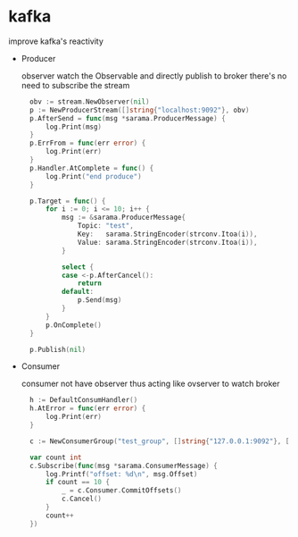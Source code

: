 # kafka
improve kafka's reactivity

* Producer

  observer watch the Observable and directly publish to broker
  there's no need to subscribe the stream
  ```go
	obv := stream.NewObserver(nil)
	p := NewProducerStream([]string{"localhost:9092"}, obv)
	p.AfterSend = func(msg *sarama.ProducerMessage) {
		log.Print(msg)
	}
	p.ErrFrom = func(err error) {
		log.Print(err)
	}
	p.Handler.AtComplete = func() {
		log.Print("end produce")
	}

	p.Target = func() {
		for i := 0; i <= 10; i++ {
			msg := &sarama.ProducerMessage{
				Topic: "test",
				Key:   sarama.StringEncoder(strconv.Itoa(i)),
				Value: sarama.StringEncoder(strconv.Itoa(i)),
			}

			select {
			case <-p.AfterCancel():
				return
			default:
				p.Send(msg)
			}
		}
		p.OnComplete()
	}

	p.Publish(nil)
  ```
* Consumer

  consumer not have observer thus acting like ovserver to watch broker
  ```go
	h := DefaultConsumHandler()
	h.AtError = func(err error) {
		log.Print(err)
	}

	c := NewConsumerGroup("test_group", []string{"127.0.0.1:9092"}, []string{"test"}, h)

	var count int
	c.Subscribe(func(msg *sarama.ConsumerMessage) {
		log.Printf("offset: %d\n", msg.Offset)
		if count == 10 {
			_ = c.Consumer.CommitOffsets()
			c.Cancel()
		}
		count++
	})
  ```
